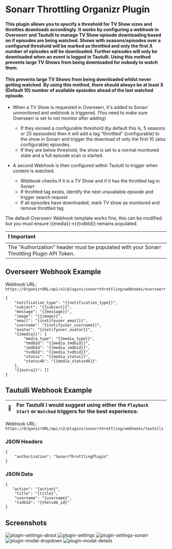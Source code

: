 # Sonarr Throttling Organizr Plugin

#### This plugin allows you to specify a threshold for TV Show sizes and throttles downloads accordingly. It works by configuring a webhook in Overseerr and Tautulli to manage TV Show episode downloading based on if episodes are being watched. Shows with seasons/episodes over a configured threshold will be marked as throttled and only the first X number of episodes will be downloaded. Further episodes will only be downloaded when an event is logged in Tautulli. Using this method prevents large TV Shows from being downloaded for nobody to watch them.
#### This prevents large TV Shows from being downloaded whilst never getting watched. By using this method, there should always be at least X (Default 10) number of available epsiodes ahead of the last watched episode.
- When a TV Show is requested in Overseerr, it's added to Sonarr unmonitored and webhook is triggered. (You need to make sure Overseerr is set to not monitor after adding)
  - If they exceed a configurable threshold (by default this is, 5 seasons or 25 epsisodes) then it will add a tag "throttled" (configurable) to the show in Sonarr and trigger the download of only the first 10 (also configurable) episodes.
   - If they are below threshold, the show is set to a normal monitored state and a full episode scan is started.
  
- A second Webhook is then configured within Tautulli to trigger when content is watched.
  - Webbook checks if it is a TV Show and if it has the throttled tag in Sonarr
  - If throttled tag exists, identify the next unavailable episode and trigger search request
  - If all episodes have downloaded, mark TV show as monitored and remove throttled tag


The default Overseerr Webhook template works fine, this can be modified but you must ensure {{media}}->{{tvdbId}} remains populated.

| :exclamation: Important                                                          |
|:---------------------------------------------------------------------------|
| The "Authorization" header must be populated with your Sonarr Throttling Plugin API Token. |


## Overseerr Webhook Example
Webhook URL: `https://OrganizrURL/api/v2/plugins/sonarrthrottling/webhooks/overseerr`

```
{
    "notification_type": "{{notification_type}}",
    "subject": "{{subject}}",
    "message": "{{message}}",
    "image": "{{image}}",
    "email": "{{notifyuser_email}}",
    "username": "{{notifyuser_username}}",
    "avatar": "{{notifyuser_avatar}}",
    "{{media}}": {
        "media_type": "{{media_type}}",
        "tmdbId": "{{media_tmdbid}}",
        "imdbId": "{{media_imdbid}}",
        "tvdbId": "{{media_tvdbid}}",
        "status": "{{media_status}}",
        "status4k": "{{media_status4k}}"
    },
    "{{extra}}": []
}
```

## Tautulli Webhook Example
| :memo:        | For Tautulli I would suggest using either the `Playback Start` or `Watched` triggers for the best experience. |
|---------------|:--------------------------------------------------------------------------------------------------------------|

Webhook URL: `https://OrganizrURL/api/v2/plugins/sonarrthrottling/webhooks/tautulli`

### JSON Headers
```
{
	"authorization": "SonarrThrottlingPlugin"
}
```

### JSON Data
```
{
   "action": "{action}",
    "title": "{title}",
    "username": "{username}",
    "tvdbId": "{thetvdb_id}"
}
```

## Screenshots
![plugin-settings-about](https://user-images.githubusercontent.com/51195492/136164479-d06e8eff-6969-43e4-8b0b-92897e2ba142.png)
![plugin-settings](https://user-images.githubusercontent.com/51195492/136164475-ff9f7274-0bef-4368-9865-da9c4dbb4fcd.png)
![plugin-settings-sonarr](https://user-images.githubusercontent.com/51195492/136164481-2aedd17a-f042-431b-b3d8-b6a6b2b4e167.png)
![plugin-modal-dropdown](https://user-images.githubusercontent.com/51195492/136164487-2f33c921-998d-41bd-b0ff-3563ffd04531.png)
![plugin-modal-details](https://user-images.githubusercontent.com/51195492/136164486-9b422d2a-0d63-4b85-bf48-45c7eaf74667.png)
